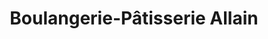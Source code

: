 ---
title: "Boulangerie-Pâtisserie Allain"
url: /lassy/boulangerie-patisserie-allain/
shop: boulangerie
---